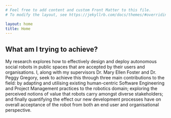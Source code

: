 ```yaml
---
# Feel free to add content and custom Front Matter to this file.
# To modify the layout, see https://jekyllrb.com/docs/themes/#overriding-theme-defaults

layout: home
title: Home
---
```



## What am I trying to achieve?
My research explores how to effectively design and deploy autonomous social robots in public spaces that are accepted by their users and organisations. I, along with my supervisors Dr. Mary Ellen Foster and Dr. Peggy Gregory, seek to achieve this through three main contributions to the field: by adapting and utilising existing human-centric Software Engineering and Project Management practices to the robotics domain; exploring the perceived notions of value that robots carry amongst diverse stakeholders; and finally quantifying the effect our new development processes have on overall acceptance of the robot from both an end user and organisational perspective.

